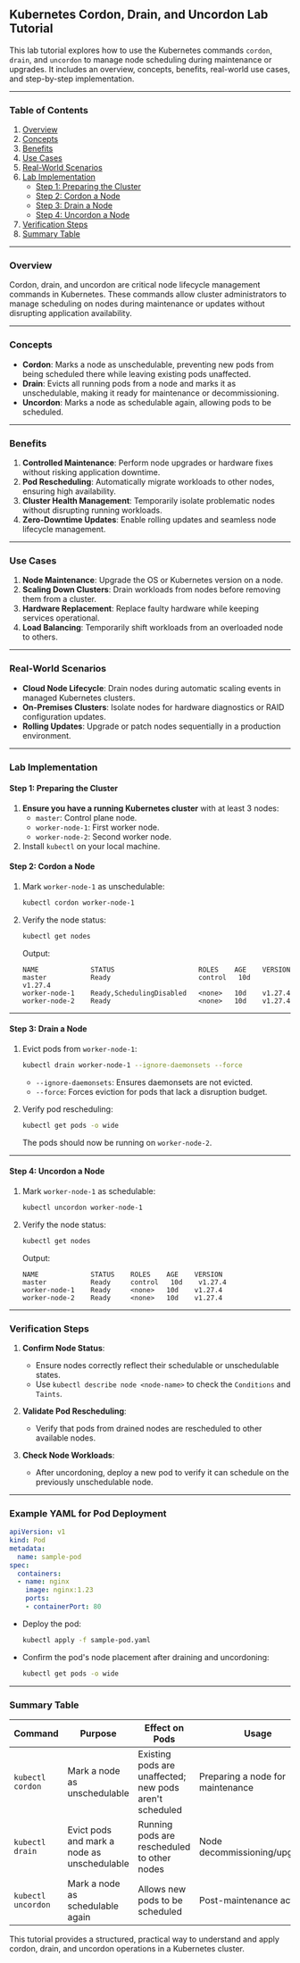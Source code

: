 ## **Kubernetes Cordon, Drain, and Uncordon Lab Tutorial**

This lab tutorial explores how to use the Kubernetes commands `cordon`, `drain`, and `uncordon` to manage node scheduling during maintenance or upgrades. It includes an overview, concepts, benefits, real-world use cases, and step-by-step implementation.

---

### **Table of Contents**

1. [Overview](#overview)  
2. [Concepts](#concepts)  
3. [Benefits](#benefits)  
4. [Use Cases](#use-cases)  
5. [Real-World Scenarios](#real-world-scenarios)  
6. [Lab Implementation](#lab-implementation)  
    - [Step 1: Preparing the Cluster](#step-1-preparing-the-cluster)  
    - [Step 2: Cordon a Node](#step-2-cordon-a-node)  
    - [Step 3: Drain a Node](#step-3-drain-a-node)  
    - [Step 4: Uncordon a Node](#step-4-uncordon-a-node)  
7. [Verification Steps](#verification-steps)  
8. [Summary Table](#summary-table)  

---

### **Overview**

Cordon, drain, and uncordon are critical node lifecycle management commands in Kubernetes. These commands allow cluster administrators to manage scheduling on nodes during maintenance or updates without disrupting application availability.

---

### **Concepts**

- **Cordon**: Marks a node as unschedulable, preventing new pods from being scheduled there while leaving existing pods unaffected.  
- **Drain**: Evicts all running pods from a node and marks it as unschedulable, making it ready for maintenance or decommissioning.  
- **Uncordon**: Marks a node as schedulable again, allowing pods to be scheduled.  

---

### **Benefits**

1. **Controlled Maintenance**: Perform node upgrades or hardware fixes without risking application downtime.  
2. **Pod Rescheduling**: Automatically migrate workloads to other nodes, ensuring high availability.  
3. **Cluster Health Management**: Temporarily isolate problematic nodes without disrupting running workloads.  
4. **Zero-Downtime Updates**: Enable rolling updates and seamless node lifecycle management.  

---

### **Use Cases**

1. **Node Maintenance**: Upgrade the OS or Kubernetes version on a node.  
2. **Scaling Down Clusters**: Drain workloads from nodes before removing them from a cluster.  
3. **Hardware Replacement**: Replace faulty hardware while keeping services operational.  
4. **Load Balancing**: Temporarily shift workloads from an overloaded node to others.  

---

### **Real-World Scenarios**

- **Cloud Node Lifecycle**: Drain nodes during automatic scaling events in managed Kubernetes clusters.  
- **On-Premises Clusters**: Isolate nodes for hardware diagnostics or RAID configuration updates.  
- **Rolling Updates**: Upgrade or patch nodes sequentially in a production environment.  

---

### **Lab Implementation**

#### **Step 1: Preparing the Cluster**

1. **Ensure you have a running Kubernetes cluster** with at least 3 nodes:
   - `master`: Control plane node.
   - `worker-node-1`: First worker node.
   - `worker-node-2`: Second worker node.  
2. Install `kubectl` on your local machine.

#### **Step 2: Cordon a Node**

1. Mark `worker-node-1` as unschedulable:  
   ```bash
   kubectl cordon worker-node-1
   ```

2. Verify the node status:  
   ```bash
   kubectl get nodes
   ```
   Output:
   ```
   NAME             STATUS                     ROLES    AGE    VERSION
   master           Ready                      control   10d    v1.27.4
   worker-node-1    Ready,SchedulingDisabled   <none>   10d    v1.27.4
   worker-node-2    Ready                      <none>   10d    v1.27.4
   ```

---

#### **Step 3: Drain a Node**

1. Evict pods from `worker-node-1`:  
   ```bash
   kubectl drain worker-node-1 --ignore-daemonsets --force
   ```

   - `--ignore-daemonsets`: Ensures daemonsets are not evicted.
   - `--force`: Forces eviction for pods that lack a disruption budget.

2. Verify pod rescheduling:
   ```bash
   kubectl get pods -o wide
   ```
   The pods should now be running on `worker-node-2`.

---

#### **Step 4: Uncordon a Node**

1. Mark `worker-node-1` as schedulable:  
   ```bash
   kubectl uncordon worker-node-1
   ```

2. Verify the node status:  
   ```bash
   kubectl get nodes
   ```
   Output:
   ```
   NAME             STATUS    ROLES    AGE    VERSION
   master           Ready     control   10d    v1.27.4
   worker-node-1    Ready     <none>   10d    v1.27.4
   worker-node-2    Ready     <none>   10d    v1.27.4
   ```

---

### **Verification Steps**

1. **Confirm Node Status**:
   - Ensure nodes correctly reflect their schedulable or unschedulable states.  
   - Use `kubectl describe node <node-name>` to check the `Conditions` and `Taints`.

2. **Validate Pod Rescheduling**:
   - Verify that pods from drained nodes are rescheduled to other available nodes.

3. **Check Node Workloads**:
   - After uncordoning, deploy a new pod to verify it can schedule on the previously unschedulable node.

---

### **Example YAML for Pod Deployment**

```yaml
apiVersion: v1
kind: Pod
metadata:
  name: sample-pod
spec:
  containers:
  - name: nginx
    image: nginx:1.23
    ports:
    - containerPort: 80
```

- Deploy the pod:  
  ```bash
  kubectl apply -f sample-pod.yaml
  ```

- Confirm the pod's node placement after draining and uncordoning:
  ```bash
  kubectl get pods -o wide
  ```

---

### **Summary Table**

| **Command**       | **Purpose**                                         | **Effect on Pods**                                   | **Usage**                        |  
|--------------------|-----------------------------------------------------|-----------------------------------------------------|----------------------------------|  
| `kubectl cordon`   | Mark a node as unschedulable                        | Existing pods are unaffected; new pods aren't scheduled | Preparing a node for maintenance |  
| `kubectl drain`    | Evict pods and mark a node as unschedulable         | Running pods are rescheduled to other nodes         | Node decommissioning/upgrades    |  
| `kubectl uncordon` | Mark a node as schedulable again                    | Allows new pods to be scheduled                     | Post-maintenance actions         |  

This tutorial provides a structured, practical way to understand and apply cordon, drain, and uncordon operations in a Kubernetes cluster.
